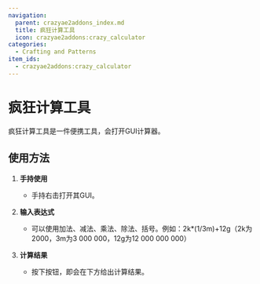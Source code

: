 ```yaml
---
navigation:
  parent: crazyae2addons_index.md
  title: 疯狂计算工具
  icon: crazyae2addons:crazy_calculator
categories:
  - Crafting and Patterns
item_ids:
  - crazyae2addons:crazy_calculator
---
```


# 疯狂计算工具

<ItemImage id="crazyae2addons:crazy_calculator" scale="4"></ItemImage>

疯狂计算工具是一件便携工具，会打开GUI计算器。

## 使用方法

1. **手持使用**
    - 手持右击打开其GUI。

2. **输入表达式**
    - 可以使用加法、减法、乘法、除法、括号。例如：2k*(1/3m)+12g（2k为2000，3m为3 000 000，12g为12 000 000 000）

3. **计算结果**
    - 按下按钮，即会在下方给出计算结果。
